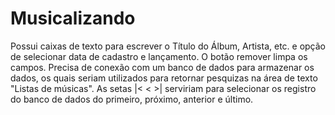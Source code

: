 # Musicalizando
Possui caixas de texto para escrever o Título do Álbum, Artista, etc. e opção de selecionar data de cadastro e lançamento. O botão remover limpa os campos. Precisa de conexão com um banco de dados para armazenar os dados, os quais seriam utilizados para retornar pesquizas na área de texto "Listas de músicas". As setas |&lt; &lt; >| serviriam para selecionar os registro do banco de dados do primeiro, próximo, anterior e último. 
